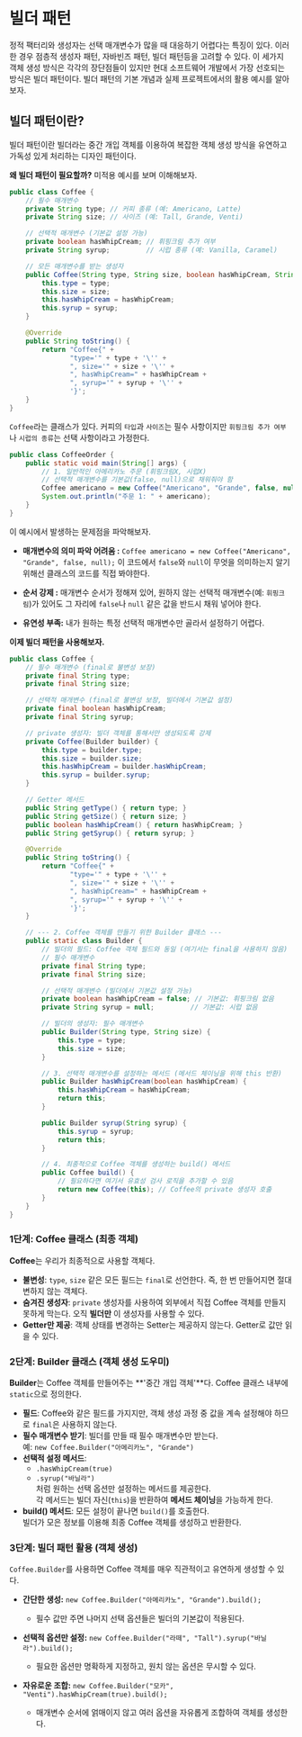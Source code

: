 # 빌더 패턴

정적 팩터리와 생성자는 선택 매개변수가 많을 때 대응하기 어렵다는 특징이 있다. 이러한 경우 점층적 생성자 패턴, 자바빈즈 패턴, 빌더 패턴등을 고려할 수 있다. 이 세가지 객체 생성 방식은 각각의 장단점들이 있지만 현대 소프트웨어 개발에서 가장 선호되는 방식은 빌더 패턴이다. 빌더 패턴의 기본 개념과 실제 프로젝트에서의 활용 예시를 알아보자.

## 빌더 패턴이란?

빌더 패턴이란 빌더라는 중간 개입 객체를 이용하여 복잡한 객체 생성 방식을 유연하고 가독성 있게 처리하는 디자인 패턴이다. 

**왜 빌더 패턴이 필요할까?** 미적용 예시를 보며 이해해보자.

```JAVA
public class Coffee {
    // 필수 매개변수
    private String type; // 커피 종류 (예: Americano, Latte)
    private String size; // 사이즈 (예: Tall, Grande, Venti)

    // 선택적 매개변수 (기본값 설정 가능)
    private boolean hasWhipCream; // 휘핑크림 추가 여부
    private String syrup;         // 시럽 종류 (예: Vanilla, Caramel)

    // 모든 매개변수를 받는 생성자
    public Coffee(String type, String size, boolean hasWhipCream, String syrup) {
        this.type = type;
        this.size = size;
        this.hasWhipCream = hasWhipCream;
        this.syrup = syrup;
    }

    @Override
    public String toString() {
        return "Coffee{" +
               "type='" + type + '\'' +
               ", size='" + size + '\'' +
               ", hasWhipCream=" + hasWhipCream +
               ", syrup='" + syrup + '\'' +
               '}';
    }
}
```
`Coffee`라는 클래스가 있다. 커피의 `타입`과 `사이즈`는 필수 사항이지만 `휘핑크림 추가 여부`나 `시럽의 종류`는 선택 사항이라고 가정한다. 

```JAVA
public class CoffeeOrder {
    public static void main(String[] args) {
        // 1. 일반적인 아메리카노 주문 (휘핑크림X, 시럽X)
        // 선택적 매개변수를 기본값(false, null)으로 채워줘야 함
        Coffee americano = new Coffee("Americano", "Grande", false, null);
        System.out.println("주문 1: " + americano);
    }
}
```
이 예시에서 발생하는 문제점을 파악해보자.

- **매개변수의 의미 파악 어려움 :** `Coffee americano = new Coffee("Americano", "Grande", false, null);` 이 코드에서 `false`와 `null`이 무엇을 의미하는지 알기 위해선 클래스의 코드를 직접 봐야한다.

- **순서 강제 :** 매개변수 순서가 정해져 있어, 원하지 않는 선택적 매개변수(예: `휘핑크림`)가 있어도 그 자리에 `false`나 `null` 같은 값을 반드시 채워 넣어야 한다.

- **유연성 부족:** 내가 원하는 특정 선택적 매개변수만 골라서 설정하기 어렵다.

**이제 빌더 패턴을 사용해보자.**

```JAVA
public class Coffee {
    // 필수 매개변수 (final로 불변성 보장)
    private final String type;
    private final String size;

    // 선택적 매개변수 (final로 불변성 보장, 빌더에서 기본값 설정)
    private final boolean hasWhipCream;
    private final String syrup;

    // private 생성자: 빌더 객체를 통해서만 생성되도록 강제
    private Coffee(Builder builder) {
        this.type = builder.type;
        this.size = builder.size;
        this.hasWhipCream = builder.hasWhipCream;
        this.syrup = builder.syrup;
    }

    // Getter 메서드
    public String getType() { return type; }
    public String getSize() { return size; }
    public boolean hasWhipCream() { return hasWhipCream; }
    public String getSyrup() { return syrup; }

    @Override
    public String toString() {
        return "Coffee{" +
               "type='" + type + '\'' +
               ", size='" + size + '\'' +
               ", hasWhipCream=" + hasWhipCream +
               ", syrup='" + syrup + '\'' +
               '}';
    }

    // --- 2. Coffee 객체를 만들기 위한 Builder 클래스 ---
    public static class Builder {
        // 빌더의 필드: Coffee 객체 필드와 동일 (여기서는 final을 사용하지 않음)
        // 필수 매개변수
        private final String type;
        private final String size;

        // 선택적 매개변수 (빌더에서 기본값 설정 가능)
        private boolean hasWhipCream = false; // 기본값: 휘핑크림 없음
        private String syrup = null;         // 기본값: 시럽 없음

        // 빌더의 생성자: 필수 매개변수
        public Builder(String type, String size) {
            this.type = type;
            this.size = size;
        }

        // 3. 선택적 매개변수를 설정하는 메서드 (메서드 체이닝을 위해 this 반환)
        public Builder hasWhipCream(boolean hasWhipCream) {
            this.hasWhipCream = hasWhipCream;
            return this;
        }

        public Builder syrup(String syrup) {
            this.syrup = syrup;
            return this;
        }

        // 4. 최종적으로 Coffee 객체를 생성하는 build() 메서드
        public Coffee build() {
            // 필요하다면 여기서 유효성 검사 로직을 추가할 수 있음
            return new Coffee(this); // Coffee의 private 생성자 호출
        }
    }
}
```
### 1단계: Coffee 클래스 (최종 객체)
**Coffee**는 우리가 최종적으로 사용할 객체다.

- **불변성**: `type`, `size` 같은 모든 필드는 `final`로 선언한다. 즉, 한 번 만들어지면 절대 변하지 않는 객체다.
- **숨겨진 생성자**: `private` 생성자를 사용하여 외부에서 직접 Coffee 객체를 만들지 못하게 막는다. 오직 **빌더만** 이 생성자를 사용할 수 있다.
- **Getter만 제공**: 객체 상태를 변경하는 Setter는 제공하지 않는다. Getter로 값만 읽을 수 있다.

### 2단계: Builder 클래스 (객체 생성 도우미)
**Builder**는 Coffee 객체를 만들어주는 **'중간 개입 객체'**다. Coffee 클래스 내부에 `static`으로 정의한다.

- **필드**: Coffee와 같은 필드를 가지지만, 객체 생성 과정 중 값을 계속 설정해야 하므로 `final`은 사용하지 않는다.
- **필수 매개변수 받기**: 빌더를 만들 때 필수 매개변수만 받는다.  
  예: `new Coffee.Builder("아메리카노", "Grande")`
- **선택적 설정 메서드**:
  - `.hasWhipCream(true)`
  - `.syrup("바닐라")`  
  처럼 원하는 선택 옵션만 설정하는 메서드를 제공한다.  
  각 메서드는 빌더 자신(`this`)을 반환하여 **메서드 체이닝**을 가능하게 한다.
- **build() 메서드**: 모든 설정이 끝나면 `build()`를 호출한다.  
  빌더가 모은 정보를 이용해 최종 Coffee 객체를 생성하고 반환한다.

### 3단계: 빌더 패턴 활용 (객체 생성)
`Coffee.Builder`를 사용하면 Coffee 객체를 매우 직관적이고 유연하게 생성할 수 있다.

- **간단한 생성:** `new Coffee.Builder("아메리카노", "Grande").build();` 

  - 필수 값만 주면 나머지 선택 옵션들은 빌더의 기본값이 적용된다.

- **선택적 옵션만 설정:** `new Coffee.Builder("라떼", "Tall").syrup("바닐라").build();`

  - 필요한 옵션만 명확하게 지정하고, 원치 않는 옵션은 무시할 수 있다.

- **자유로운 조합:** `new Coffee.Builder("모카", "Venti").hasWhipCream(true).build();`

  - 매개변수 순서에 얽매이지 않고 여러 옵션을 자유롭게 조합하여 객체를 생성한다.









